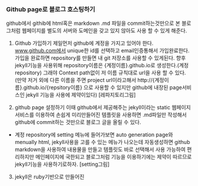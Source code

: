 ### Github page로 블로그 호스팅하기
github에서 githib에 html혹은 markdown .md 파일을 commit하는것만으로 본 블로그처럼 웹페이지를 별도의 서버와 도메인을 갖고 있지 않아도 사용 할 수 있게 해준다.

1. Github 가입하기
제일먼저 github에 계정을 가지고 있어야 한다. www.github.com에서 unique한 id를 선택하고 email인증통해서 가입완료한다.
가입을 완료하면 repository를 만들면 내 git 저장소를 사용할 수 있게된다. 향후 jekyll기능을 사용위해 repository이름은 {계정이름}.github.io로 생성한다.(계정repository) 그래야 Context path없이 저 이름 규칙대로 url을 사용 할 수 있다.(만약 저거 외에 다른 이름을 주면 project url이라고해서 http://{계정이름}.github.io/{repsitory이름} 으로 사용할 수 있지만 github에 내장된 page서비스인 jekyll 기능을 사용에 제약이있다)
[레파지토리그림]

2. github page 설정하기
이때 github에서 제공해주는 jekyll이라는 static 웹페이지 서비스를 이용하여 손쉽게 미리만들어진 템플릿을 사용하면 .md파일만 작성해서 github에 commit하는 것만으로 블로그 글을 올릴 수 있다.
- 계정 repository에 setting 메뉴에 들어가보면 auto generation page와 menually html, jekyll사용을 고를 수 있는 메뉴가 나오는데 자동생성하면 github markdown을 사용하여 내용물을 만들고 템플릿도 바로 선택해서 사용 가능하여 편리하지만 메인페이지에 국한되고 블로그처럼 기능을 이용하기에는 제약이 따르므로 jekyll기능을 사용하기로하자.
[setting그림]
3. jekyll은 ruby기반으로 만들어진 


